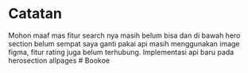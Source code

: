 # Catatan

Mohon maaf mas fitur search nya masih belum bisa dan di bawah hero section belum sempat saya ganti pakai api masih menggunakan image figma, fitur rating juga belum terhubung. Implementasi api baru pada herosection allpages
#   B o o k o e  
 